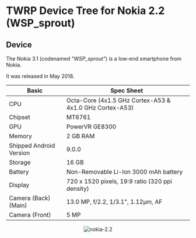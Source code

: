 # TWRP Device Tree for Nokia 2.2 (WSP_sprout)

## Device

The Nokia 3.1 (codenamed _"WSP\_sprout"_) is a low-end smartphone from Nokia.

It was released in May 2018.

| Basic                   | Spec Sheet                                              |
| ----------------------- | ------------------------------------------------------- |
| CPU                     | Octa-Core (4x1.5 GHz Cortex-A53 & 4x1.0 GHz Cortex-A53) |
| Chipset                 | MT6761                                                  |
| GPU                     | PowerVR GE8300                                          |
| Memory                  | 2 GB RAM                                                |
| Shipped Android Version | 9.0.0                                                   |
| Storage                 | 16 GB                                                   |
| Battery                 | Non-Removable Li-Ion 3000 mAh battery                   |
| Display                 | 720 x 1520 pixels, 19:9 ratio (320 ppi density)         |
| Camera (Back) (Main)    | 13.0 MP, f/2.2, 1/3.1", 1.12µm, AF                      |
| Camera (Front)          | 5 MP                                                    |

<p align="center">
  <img src="https://fdn2.gsmarena.com/vv/pics/nokia/nokia-22-1.jpg" alt="nokia-2.2"/>
</p>
